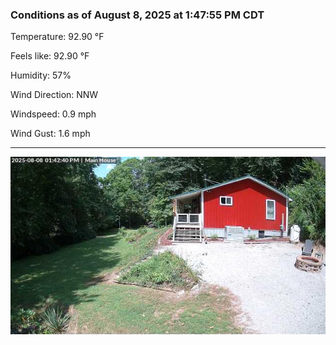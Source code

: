 ### Conditions as of August 8, 2025 at 1:47:55 PM CDT 

Temperature: 92.90 &deg;F

Feels like: 92.90 &deg;F

Humidity: 57%

Wind Direction: NNW

Windspeed: 0.9 mph

Wind Gust: 1.6 mph

---

<img src="./images/latest.jpeg"/>

